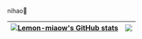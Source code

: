 nihao🤗

| <a href="https://github.com/anuraghazra/github-readme-stats"><img align="center" src="https://github-readme-stats.vercel.app/api?username=Lemon-miaow&include_all_commits=true&hide=stars&show_icons=true&count_private=true&hide_border=true" alt="Lemon-miaow's GitHub stats" /></a> | <a href="https://github.com/anuraghazra/github-readme-stats"><img align="center" src="https://github-readme-stats.vercel.app/api/top-langs/?username=Lemon-miaow&layout=compact&langs_count=9&size_weight=0.5&count_weight=0.5&hide_border=true" /></a> |
| ------------- | ------------- |
